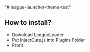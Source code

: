 "# league-launcher-theme-test" 

## How to install?

- Download LeagueLoader
- Put InjectCute.js into Plugins Folder
- Profit
